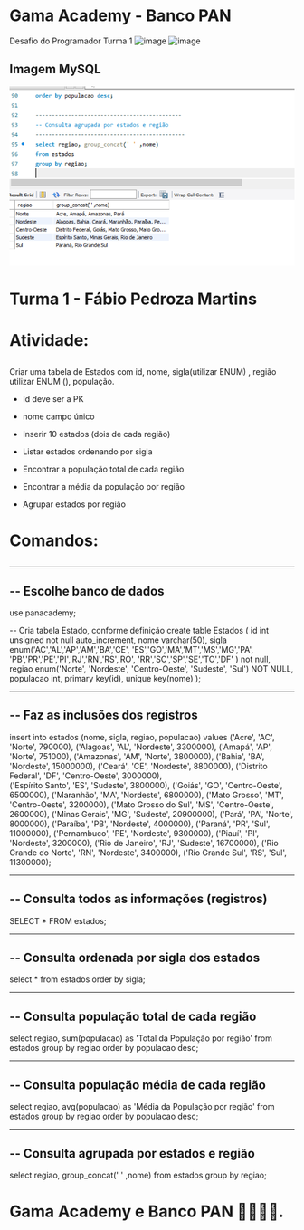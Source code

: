 # Gama Academy - Banco PAN
Desafio do Programador Turma 1
![image](https://user-images.githubusercontent.com/92064386/138007156-3ae6e393-a770-4bf7-85cb-9f9d390fb118.png)
![image](https://user-images.githubusercontent.com/92064386/138007193-47cac947-928e-4909-a299-0ae99b35eed9.png)


## Imagem MySQL

![Screenshot](MSSQL_Treinamento20211106.PNG)

# Turma 1 - Fábio Pedroza Martins 
##

# Atividade:

##
Criar uma tabela de Estados com 
id, nome, sigla(utilizar ENUM) , região utilizar ENUM (), população.

- Id deve ser a PK
- nome campo único

- Inserir 10 estados (dois de cada região)
- Listar estados ordenando por sigla
- Encontrar a população total de cada região
- Encontrar a média da população por região 
- Agrupar estados por região

# Comandos:

##
---------------------------
-- Escolhe banco de dados
---------------------------
use panacademy;

-- Cria tabela Estado, conforme definição
create table Estados
(
	id int unsigned not null auto_increment,
    nome varchar(50),
    sigla enum('AC','AL','AP','AM','BA','CE',
    'ES','GO','MA','MT','MS','MG','PA',
	'PB','PR','PE','PI','RJ','RN','RS','RO',
	'RR','SC','SP','SE','TO','DF'      ) not null,
	regiao enum('Norte', 'Nordeste', 'Centro-Oeste', 'Sudeste', 'Sul') NOT NULL,
    populacao int,
    primary key(id),
    unique key(nome) 
);

-----------------------------------
-- Faz as inclusões dos registros
-----------------------------------
insert into
	estados (nome, sigla, regiao, populacao)
values 
	('Acre', 'AC', 'Norte', 790000),
    ('Alagoas', 'AL', 'Nordeste', 3300000),
	('Amapá', 'AP', 'Norte', 751000),
	('Amazonas', 'AM', 'Norte', 3800000),
	('Bahia', 'BA', 'Nordeste', 15000000),
	('Ceará', 'CE', 'Nordeste', 8800000),
	('Distrito Federal', 'DF', 'Centro-Oeste', 3000000),	
    ('Espírito Santo', 'ES', 'Sudeste', 3800000),
	('Goiás', 'GO', 'Centro-Oeste', 6500000),
    ('Maranhão', 'MA', 'Nordeste', 6800000),
    ('Mato Grosso', 'MT', 'Centro-Oeste', 3200000),
    ('Mato Grosso do Sul', 'MS', 'Centro-Oeste', 2600000),
    ('Minas Gerais', 'MG', 'Sudeste', 20900000),
    ('Pará', 'PA', 'Norte', 8000000),
    ('Paraíba', 'PB', 'Nordeste', 4000000),
    ('Paraná', 'PR', 'Sul', 11000000),
    ('Pernambuco', 'PE', 'Nordeste', 9300000),
    ('Piauí', 'PI', 'Nordeste', 3200000),
    ('Rio de Janeiro', 'RJ', 'Sudeste', 16700000),
    ('Rio Grande do Norte', 'RN', 'Nordeste', 3400000),
    ('Rio Grande Sul', 'RS', 'Sul', 11300000);

---------------------------------------------
-- Consulta todos as informações (registros)
----------------------------------------------
SELECT * FROM estados;

---------------------------------------------
-- Consulta ordenada por sigla dos estados
----------------------------------------------
select * 
from estados
order by sigla;

---------------------------------------------
-- Consulta população total de cada região
----------------------------------------------
select regiao, sum(populacao) as 'Total da População por região'
from estados
group by regiao
order by populacao desc;

---------------------------------------------
-- Consulta população média de cada região
----------------------------------------------
select regiao, avg(populacao) as 'Média da População por região'
from estados
group by regiao
order by populacao desc;

---------------------------------------------
-- Consulta agrupada por estados e região
----------------------------------------------
select regiao, group_concat(' ' ,nome) 
from estados 
group by regiao; 
 

# Gama Academy e Banco PAN 🚀🚀🚀🚀.
